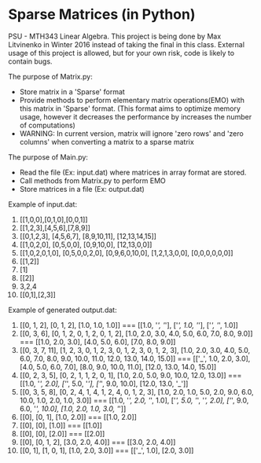 # Sparse Matrices (in Python)
PSU - MTH343 Linear Algebra. This project is being done by Max Litvinenko in Winter 2016 instead of taking the final in this class. External usage of this project is allowed, but for your own risk, code is likely to contain bugs.

The purpose of Matrix.py:
- Store matrix in a 'Sparse' format
- Provide methods to perform elementary matrix operations(EMO) with this matrix in 'Sparse' format. (This format aims to optimize memory usage, however it decreases the performance by increases the number of computations)
- WARNING: In current version, matrix will ignore 'zero rows' and 'zero columns' when converting a matrix to a sparse matrix

The purpose of Main.py:
- Read the file (Ex: input.dat) where matrices in array format are stored.
- Call methods from Matrix.py to perform EMO
- Store matrices in a file (Ex: output.dat)

Example of input.dat:
  1. [[1,0,0],[0,1,0],[0,0,1]]
  2. [[1,2,3],[4,5,6],[7,8,9]]
  3. [[0,1,2,3], [4,5,6,7], [8,9,10,11], [12,13,14,15]]
  4. [[1,0,2,0], [0,5,0,0], [0,9,10,0], [12,13,0,0]]
  5. [[1,0,2,0,1,0], [0,5,0,0,2,0], [0,9,6,0,10,0], [1,2,1,3,0,0], [0,0,0,0,0,0]]
  6. [[1,2]]
  7. [1]
  8. [[2]]
  9. 3,2,4
  10. [[0,1],[2,3]]

Example of generated output.dat:
  1. [[0, 1, 2], [0, 1, 2], [1.0, 1.0, 1.0]] 	===	 [[1.0, '_', '_'], ['_', 1.0, '_'], ['_', '_', 1.0]]
  2. [[0, 3, 6], [0, 1, 2, 0, 1, 2, 0, 1, 2], [1.0, 2.0, 3.0, 4.0, 5.0, 6.0, 7.0, 8.0, 9.0]] 	===	 [[1.0, 2.0, 3.0], [4.0, 5.0, 6.0], [7.0, 8.0, 9.0]]
  3. [[0, 3, 7, 11], [1, 2, 3, 0, 1, 2, 3, 0, 1, 2, 3, 0, 1, 2, 3], [1.0, 2.0, 3.0, 4.0, 5.0, 6.0, 7.0, 8.0, 9.0, 10.0, 11.0, 12.0, 13.0, 14.0, 15.0]] 	===	 [['_', 1.0, 2.0, 3.0], [4.0, 5.0, 6.0, 7.0], [8.0, 9.0, 10.0, 11.0], [12.0, 13.0, 14.0, 15.0]]
  4. [[0, 2, 3, 5], [0, 2, 1, 1, 2, 0, 1], [1.0, 2.0, 5.0, 9.0, 10.0, 12.0, 13.0]] 	===	 [[1.0, '_', 2.0], ['_', 5.0, '_'], ['_', 9.0, 10.0], [12.0, 13.0, '_']]
  5. [[0, 3, 5, 8], [0, 2, 4, 1, 4, 1, 2, 4, 0, 1, 2, 3], [1.0, 2.0, 1.0, 5.0, 2.0, 9.0, 6.0, 10.0, 1.0, 2.0, 1.0, 3.0]] 	===	 [[1.0, '_', 2.0, '_', 1.0], ['_', 5.0, '_', '_', 2.0], ['_', 9.0, 6.0, '_', 10.0], [1.0, 2.0, 1.0, 3.0, '_']]
  6. [[0], [0, 1], [1.0, 2.0]] 	===	 [[1.0, 2.0]]
  7. [[0], [0], [1.0]] 	===	 [[1.0]]
  8. [[0], [0], [2.0]] 	===	 [[2.0]]
  9. [[0], [0, 1, 2], [3.0, 2.0, 4.0]] 	===	 [[3.0, 2.0, 4.0]]
  10. [[0, 1], [1, 0, 1], [1.0, 2.0, 3.0]] 	===	 [['_', 1.0], [2.0, 3.0]]
